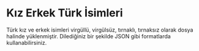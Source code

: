 # Kız Erkek Türk İsimleri
Türk kız ve erkek isimleri virgüllü, virgülsüz, tırnaklı, tırnaksız olarak dosya halinde yüklenmiştir. Dilediğiniz bir şekilde JSON gibi formatlarda kullanabilirsiniz.
